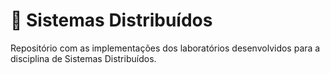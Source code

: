 # 🚀 Sistemas Distribuídos

Repositório com as implementações dos laboratórios desenvolvidos para a disciplina de Sistemas Distribuídos.
